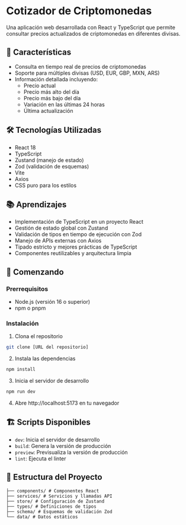 # Cotizador de Criptomonedas

Una aplicación web desarrollada con React y TypeScript que permite consultar precios actualizados de criptomonedas en diferentes divisas.

## 🚀 Características

- Consulta en tiempo real de precios de criptomonedas
- Soporte para múltiples divisas (USD, EUR, GBP, MXN, ARS)
- Información detallada incluyendo:
  - Precio actual
  - Precio más alto del día
  - Precio más bajo del día
  - Variación en las últimas 24 horas
  - Última actualización

## 🛠️ Tecnologías Utilizadas

- React 18
- TypeScript
- Zustand (manejo de estado)
- Zod (validación de esquemas)
- Vite
- Axios
- CSS puro para los estilos

## 📚 Aprendizajes

- Implementación de TypeScript en un proyecto React
- Gestión de estado global con Zustand
- Validación de tipos en tiempo de ejecución con Zod
- Manejo de APIs externas con Axios
- Tipado estricto y mejores prácticas de TypeScript
- Componentes reutilizables y arquitectura limpia

## 🚦 Comenzando

### Prerrequisitos

- Node.js (versión 16 o superior)
- npm o pnpm

### Instalación

1. Clona el repositorio
```bash
git clone [URL del repositorio]
```

2. Instala las dependencias
```bash
npm install
```

3. Inicia el servidor de desarrollo
```bash
npm run dev
```


4. Abre http://localhost:5173 en tu navegador

## 🏗️ Scripts Disponibles

- `dev`: Inicia el servidor de desarrollo
- `build`: Genera la versión de producción
- `preview`: Previsualiza la versión de producción
- `lint`: Ejecuta el linter

## 📝 Estructura del Proyecto
```src/
├── components/ # Componentes React
├── services/ # Servicios y llamadas API
├── store/ # Configuración de Zustand
├── types/ # Definiciones de tipos
├── schema/ # Esquemas de validación Zod
└── data/ # Datos estáticos
```